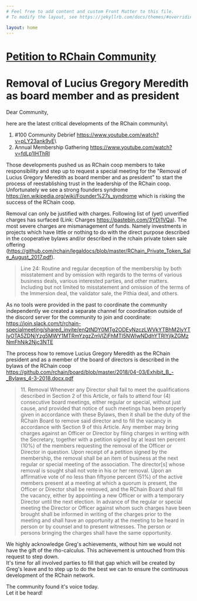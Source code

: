 ```yaml
---
# Feel free to add content and custom Front Matter to this file.
# To modify the layout, see https://jekyllrb.com/docs/themes/#overriding-theme-defaults

layout: home
---
```



[Petition to RChain Community](http://www.rchain123.com/ "Petition to RChain Community")
========================================================================================

Removal of Lucius Gregory Meredith as board member and as president
===================================================================

Dear Community,

here are the latest critical developments of the RChain community\
1) #100 Community Debrief <https://www.youtube.com/watch?v=pLY23ank9yE>\
2) Annual Membership Gathering <https://www.youtube.com/watch?v=fdLp1lHThRI>

Those developments pushed us as RChain coop members to take responsibility and step up to request a special meeting for the "Removal of Lucius Gregory Meredith as board member and as president" to start the process of reestablishing trust in the leadership of the RChain coop. Unfortunately we see a strong founders syndrome <https://en.wikipedia.org/wiki/Founder%27s_syndrome> which is risking the success of the RChain coop.

Removal can only be justified with charges. Following list of (yet) unverified charges has surfaced (Link: Charges <https://pastebin.com/3YDj1VQa>). The most severe charges are mismanagement of funds. Namely investments in projects which have little or nothing to do with the direct purpose described in the cooperative bylaws and/or described in the rchain private token sale offering (<https://github.com/rchain/legaldocs/blob/master/RChain_Private_Token_Sale_August_2017.pdf>).

> Line 24: Routine and regular deception of the membership by both misstatement and by omission with regards to the terms of various business deals, various interested parties, and other matters. Including but not limited to misstatement and omission of the terms of the Immersion deal, the validator sale, the Pithia deal, and others.

As no tools were provided in the past to coordinate the community independently we created a separate channel for coordination outside of the discord server for the community to join and coordinate:\
<https://join.slack.com/t/rchain-specialmeeting/shared_invite/enQtNDY0MTg2ODEyNzczLWVkYTBhM2IyYTIyOTA5ZDNjYzg5MWY1MTRmYzgzZmVlZjFhMTI5NWIwNDdhYTRlYjlkZGMzNmFhNjk2Njc3NTE>

The process how to remove Lucius Gregory Meredith as the RChain president and as a member of the board of directors is described in the bylaws of the RChain coop <https://github.com/rchain/board/blob/master/2018/04-03/Exhibit_B_-_Bylaws_4-3-2018.docx.pdf>

> 11\. Removal Whenever any Director shall fail to meet the qualifications described in Section 2 of this Article, or fails to attend four (4) consecutive board meetings, either regular or special, without just cause, and provided that notice of such meetings has been properly given in accordance with these Bylaws, then it shall be the duty of the RChain Board to remove said director and to fill the vacancy in accordance with Section 9 of this Article. Any member may bring charges against an Officer or Director by filing charges in writing with the Secretary, together with a petition signed by at least ten percent (10%) of the members requesting the removal of the Officer or Director in question. Upon receipt of a petition signed by the membership, the removal shall be an item of business at the next regular or special meeting of the association. The director[s] whose removal is sought shall not vote in his or her removal. Upon an affirmative vote of no less than fiftyone percent (51%) of the active members present at a meeting at which a quorum is present, the Officer or Director shall be removed, and the RChain Board shall fill the vacancy, either by appointing a new Officer or with a temporary Director until the next election. In advance of the regular or special meeting the Director or Officer against whom such charges have been brought shall be informed in writing of the charges prior to the meeting and shall have an opportunity at the meeting to be heard in person or by counsel and to present witnesses. The person or persons bringing the charges shall have the same opportunity.

We highly acknowledge Greg's achievements, without him we would not have the gift of the rho-calculus. This achievement is untouched from this request to step down.\
It's time for all involved parties to fill that gap which will be created by Greg's leave and to step up to do the best we can to ensure the continuous development of the RChain network.

The community found it's voice today.\
Let it be heard!
